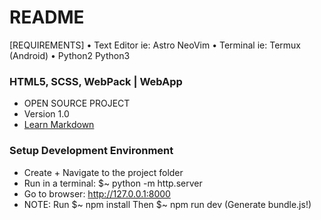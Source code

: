 # README #

[REQUIREMENTS]
• Text Editor ie: Astro NeoVim
• Terminal ie: Termux (Android)
• Python2 Python3

### HTML5, SCSS, WebPack | WebApp ###

* OPEN SOURCE PROJECT
* Version 1.0
* [Learn Markdown](https://bitbucket.org/tutorials/markdowndemo)

### Setup Development Environment ###
* Create + Navigate to the project folder
* Run in a terminal: $~ python -m http.server
* Go to browser: http://127.0.0.1:8000
* NOTE: Run $~ npm install Then $~ npm run dev (Generate bundle.js!)
